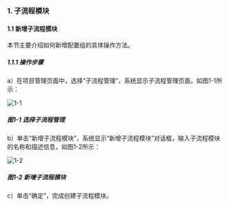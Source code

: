 ### 1. 子流程模块

#### 1.1 新增子流程模块

本节主要介绍如何新增配置组的具体操作方法。

##### 1.1.1 操作步骤

a）在项目管理页面中，选择“子流程管理”，系统显示子流程管理页面，如图1-1所示：

![1-1](https://www.feisuanyz.com/fsimage/zc-image/cz_15-01_img.png)

##### 图1-1 选择子流程管理

b）单击“新增子流程模块”，系统显示“新增子流程模块”对话框，输入子流程模块的名称和描述信息，如图1-2所示：

![1-2](https://www.feisuanyz.com/fsimage/zc-image/cz_15-02_img.png)

##### 图1-2 新增子流程模块

c）单击“确定”，完成创建子流程模块。
